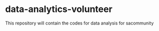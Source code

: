 # data-analytics-volunteer

This repository will contain the codes for data analysis for sacommunity
